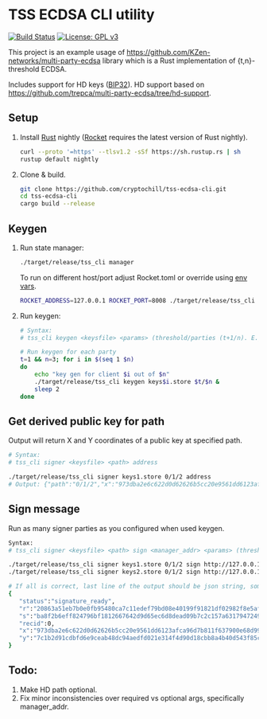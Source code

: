 # TSS ECDSA CLI utility

[![Build Status](https://travis-ci.com/cryptochill/tss-ecdsa-cli.svg?branch=master)](https://travis-ci.com/cryptochill/tss-ecdsa-cli)
[![License: GPL v3](https://img.shields.io/badge/License-GPL%20v3-blue.svg)](https://www.gnu.org/licenses/gpl-3.0)

This project is an example usage of https://github.com/KZen-networks/multi-party-ecdsa library which is a Rust implementation of {t,n}-threshold ECDSA. 

Includes support for HD keys ([BIP32](https://github.com/bitcoin/bips/blob/master/bip-0032.mediawiki)). HD support based on https://github.com/trepca/multi-party-ecdsa/tree/hd-support.

## Setup

1.  Install [Rust](https://rustup.rs/) nightly ([Rocket](https://rocket.rs/v0.4/guide/getting-started/) requires the latest version of Rust nightly).

    ```sh
    curl --proto '=https' --tlsv1.2 -sSf https://sh.rustup.rs | sh
    rustup default nightly
    ``` 

2. Clone & build.

    ```sh
    git clone https://github.com/cryptochill/tss-ecdsa-cli.git 
    cd tss-ecdsa-cli
    cargo build --release
    ```

## Keygen

1. Run state manager:

    ```sh 
    ./target/release/tss_cli manager
    ```
   
    To run on different host/port adjust Rocket.toml or override using [env vars](https://api.rocket.rs/v0.4/rocket/config/index.html#environment-variables). 
    ```sh
    ROCKET_ADDRESS=127.0.0.1 ROCKET_PORT=8008 ./target/release/tss_cli
    ```

2. Run keygen:

    ```sh
    # Syntax:
    # tss_cli keygen <keysfile> <params> (threshold/parties (t+1/n). E.g. 1/3 for 2 of 3) <manager_addr> (Optional. E.g. http://127.0.0.2:8002)
   
    # Run keygen for each party
    t=1 && n=3; for i in $(seq 1 $n)
    do
        echo "key gen for client $i out of $n"
        ./target/release/tss_cli keygen keys$i.store $t/$n &
        sleep 2
    done
    ```

## Get derived public key for path

Output will return X and Y coordinates of a public key at specified path.

```sh
# Syntax:
# tss_cli signer <keysfile> <path> address

./target/release/tss_cli signer keys1.store 0/1/2 address
# Output: {"path":"0/1/2","x":"973dba2e6c622d0d62626b5cc20e9561dd6123afca96d7b811f637900e68d99e","y":"7c1b2d91cdbfd6e9ceab48dc94aedfd021e314f4d90d18cbb8a4b40d543f85cd"}
```

## Sign message

Run as many signer parties as you configured when used keygen.

```sh
Syntax:
# tss_cli signer <keysfile> <path> sign <manager_addr> <params> (threshold/parties (t+1/n). E.g. 1/3 for 2 of 3) <message>

./target/release/tss_cli signer keys1.store 0/1/2 sign http://127.0.0.1:8001 1/2 SignMe
./target/release/tss_cli signer keys2.store 0/1/2 sign http://127.0.0.1:8001 1/2 SignMe

# If all is correct, last line of the output should be json string, something like this:
{ 
   "status":"signature_ready",
   "r":"20863a51eb7b0e0fb95480ca7c11edef79bd08e40199f91821df02982f8e5af1",
   "s":"ba8f2b6eff824796bf1812667642d9d65ec6d8dead09b7c2c157a6317947249",
   "recid":0,
   "x":"973dba2e6c622d0d62626b5cc20e9561dd6123afca96d7b811f637900e68d99e",
   "y":"7c1b2d91cdbfd6e9ceab48dc94aedfd021e314f4d90d18cbb8a4b40d543f85cd"
}
```

## Todo:

1. Make HD path optional.
2. Fix minor inconsistencies over required vs optional args, specifically manager_addr.

